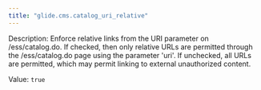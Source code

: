 ```yaml
---
title: "glide.cms.catalog_uri_relative"
---
```


Description: Enforce relative links from the URI parameter on /ess/catalog.do. If checked, then only relative URLs are permitted through the /ess/catalog.do page using the parameter 'uri'. If unchecked, all URLs are permitted, which may permit linking to external unauthorized content.

Value: `true`